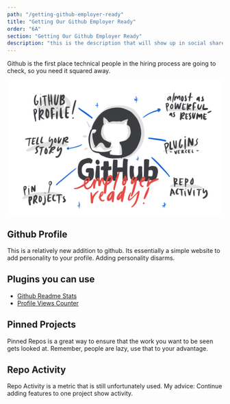 ```yaml
---
path: "/getting-github-employer-ready"
title: "Getting Our Github Employer Ready"
order: "6A"
section: "Getting Our Github Employer Ready"
description: "this is the description that will show up in social shares"
---
```


Github is the first place technical people in the hiring process are going to check, so you need it squared away.



![Github](./images/github-transparent.png)




## Github Profile

This is a relatively new addition to github.
Its essentially a simple website to add personality to your profile. Adding personality disarms.

## Plugins you can use
  - [Github Readme Stats](https://github.com/anuraghazra/github-readme-stats)
  - [Profile Views Counter](https://github.com/antonkomarev/github-profile-views-counter)

## Pinned Projects

Pinned Repos is a great way to ensure that the work you want to be seen gets looked at. Remember, people are lazy, use that to your advantage.

## Repo Activity

Repo Activity is a metric that is still unfortunately used. My advice: Continue adding features to one project show activity.
